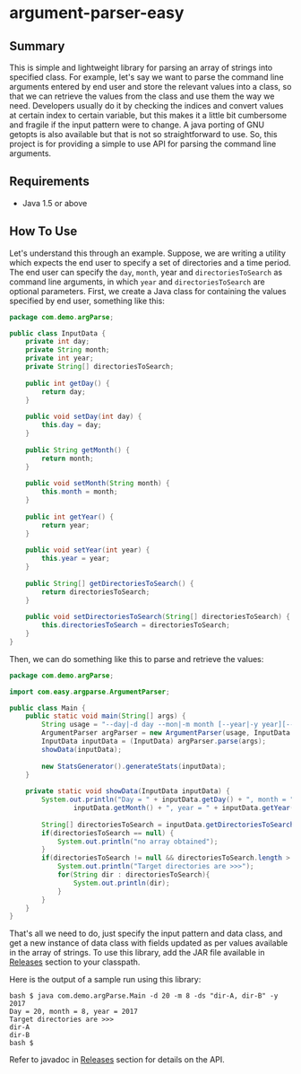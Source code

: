 # argument-parser-easy

## Summary
This is simple and lightweight library for parsing an array of strings into specified class. For example, let's say we want to parse the command line arguments entered by end user and store the relevant values into a class, so that we can retrieve the values from the class and use them the way we need. Developers usually do it by checking the indices and convert values at certain index to certain variable, but this makes it a little bit cumbersome and fragile if the input pattern were to change. A java porting of GNU getopts is also available but that is not so straightforward to use. So, this project is for providing a simple to use API for parsing the command line arguments. 

## Requirements

 - Java 1.5 or above

## How To Use
Let's understand this through an example. Suppose, we are writing a utility which expects the end user to specify a set of directories and a time period. The end user can specify the `day`, `month`, year and `directoriesToSearch` as command line arguments, in which `year` and `directoriesToSearch` are optional parameters. First, we create a Java class for containing the values specified by end user, something like this:
```java
package com.demo.argParse;

public class InputData {
	private int day;
	private String month;
	private int year;
	private String[] directoriesToSearch;
	
	public int getDay() {
		return day;
	}
	
	public void setDay(int day) {
		this.day = day;
	}
	
	public String getMonth() {
		return month;
	}
	
	public void setMonth(String month) {
		this.month = month;
	}
	
	public int getYear() {
		return year;
	}
	
	public void setYear(int year) {
		this.year = year;
	}
	
	public String[] getDirectoriesToSearch() {
		return directoriesToSearch;
	}
	
	public void setDirectoriesToSearch(String[] directoriesToSearch) {
		this.directoriesToSearch = directoriesToSearch;
	}
}
```

Then, we can do something like this to parse and retrieve the values:
```java
package com.demo.argParse;

import com.easy.argparse.ArgumentParser;

public class Main {
	public static void main(String[] args) {
		String usage = "--day|-d day --mon|-m month [--year|-y year][--dir|-ds directoriesToSearch]";
		ArgumentParser argParser = new ArgumentParser(usage, InputData.class);
		InputData inputData = (InputData) argParser.parse(args);
		showData(inputData);
		
		new StatsGenerator().generateStats(inputData);
	}
	
	private static void showData(InputData inputData) {
		System.out.println("Day = " + inputData.getDay() + ", month = " +
				inputData.getMonth() + ", year = " + inputData.getYear());
		
		String[] directoriesToSearch = inputData.getDirectoriesToSearch();
		if(directoriesToSearch == null) {
			System.out.println("no array obtained");
		}
		if(directoriesToSearch != null && directoriesToSearch.length > 0) {
			System.out.println("Target directories are >>>");
			for(String dir : directoriesToSearch){
				System.out.println(dir);
			}
		}
	}
}
```
That's all we need to do, just specify the input pattern and data class, and get a new instance of data class with fields updated as per values available in the array of strings. To use this library, add the JAR file available in [Releases](https://github.com/shekhar-himanshu/argument-parser-easy/releases) section to your classpath.

Here is the output of a sample run using this library:

    bash $ java com.demo.argParse.Main -d 20 -m 8 -ds "dir-A, dir-B" -y 2017
    Day = 20, month = 8, year = 2017
    Target directories are >>>
    dir-A
    dir-B
    bash $

Refer to javadoc in [Releases](https://github.com/shekhar-himanshu/argument-parser-easy/releases) section for details on the API.
